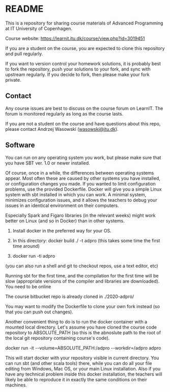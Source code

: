 # README #

This is a repository for sharing course materials of Advanced Programming at IT University of Copenhagen.

Course website: https://learnit.itu.dk/course/view.php?id=3019451

If you are a student on the course, you are expected to clone this repository and pull regularly.

If you want to version control your homework solutions, it is probably best to fork the repository, push your solutions to your fork, and sync with upstream regularly. If you decide to fork, then please make your fork private. 

## Contact ##

Any course issues are best to discuss on the course forum on LearnIT. The forum is monitored regularly as long as the course lasts.

If you are not a student on the course and have questions about this repo, please contact Andrzej Wasowski (wasowski@itu.dk).

## Software ##

You can run on any operating system you work, but please make sure that you have SBT ver. 1.0 or newer installed.

Of course, once in a while, the differences between operating systems appear.  Most often these are caused by other systems you have installed, or configuration changes you made.  If you wanted to limit configuration problems, use the provided Dockerfile. Docker will give you a simple Linux system with sbt installed in which you can work.  A minimal system, minimizes configuration issues, and it allows the teachers to debug your issues in an identical environment on their computers.

Especially Spark and Figaro libraries (in the relevant weeks) might work better on Linux (and so in Docker) than in other systems.

1. Install docker in the preferred way for your OS.

2. In this directory: docker build ./  -t adpro (this takes some time the first time around)

3. docker run -ti adpro 

(you can also run a shell and git to checkout repos, use a text editor, etc)

Running sbt for the first time, and the compilation for the first time will be slow (appropriate versions of the compiler and libraries are downloaded). You need to be online

The course bitbucket repo is already cloned in ./2020-adpro/

You may want to modify the Dockerfile to clone your own fork instead (so that you can push out changes).

Another convenient thing to do is to run the docker container with a mounted local directory. Let's assume you have cloned the course code repository to ABSOLUTE_PATH (so this is the abnoslute path to the root of the local git repository containing course's code).

  docker run -it --volume=ABSOLUTE_PATH:/adpro --workdir=/adpro adpro

This will start docker with your repository visible in current directory.  You can run sbt (and other scala tools) there, while you can do all your file editing from Windows, Mac OS, or your main Linux installation.  Also if you have any technical problem inside this docker installation, the teachers will likely be able to reproduce it in exactly the same conditions on their machines.
